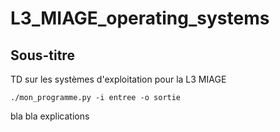 # L3_MIAGE_operating_systems
## Sous-titre
TD sur les systèmes d'exploitation pour la L3 MIAGE

```
./mon_programme.py -i entree -o sortie
```

bla bla explications
